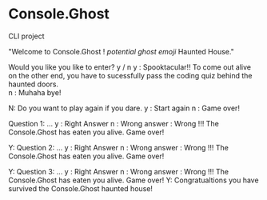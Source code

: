 # Console.Ghost
CLI project

"Welcome to Console.Ghost ! *potential ghost emoji* Haunted House."

Would you like you like to enter? y / n
   y : Spooktacular!! To come out alive on the other end, you have to sucessfully pass the coding quiz behind the haunted doors.  
   n : Muhaha bye! 
   
N: Do you want to play again if you dare.
   y : Start again
   n : Game over!
   
Question 1: ... 
   y : Right Answer
   n : Wrong answer : Wrong !!! The Console.Ghost has eaten you alive. Game over!
   
Y: Question 2: ... 
   y : Right Answer
   n : Wrong answer : Wrong !!! The Console.Ghost has eaten you alive. Game over!
   
Y: Question 3: ... 
   y : Right Answer
   n : Wrong answer : Wrong !!! The Console.Ghost has eaten you alive. Game over!
Y: Congratualtions you have survived the Console.Ghost haunted house! 


   
  
     
   
